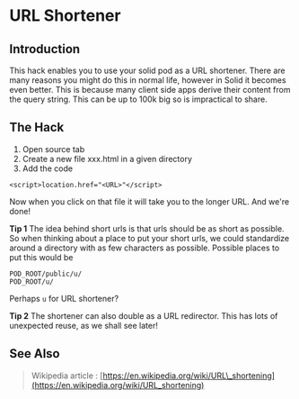 # URL Shortener

## Introduction

This hack enables you to use your solid pod as a URL shortener. There are many reasons you might do this in normal life, however in Solid it becomes even better. This is because many client side apps derive their content from the query string. This can be up to 100k big so is impractical to share.

## The Hack

1. Open source tab
2. Create a new file xxx.html in a given directory
3. Add the code

```text
<script>location.href="<URL>"</script>
```

Now when you click on that file it will take you to the longer URL. And we're done!

**Tip 1** The idea behind short urls is that urls should be as short as possible. So when thinking about a place to put your short urls, we could standardize around a directory with as few characters as possible. Possible places to put this would be

```text
POD_ROOT/public/u/
POD_ROOT/u/
```

Perhaps `u` for URL shortener?

**Tip 2** The shortener can also double as a URL redirector. This has lots of unexpected reuse, as we shall see later!

## See Also

> Wikipedia article : [https://en.wikipedia.org/wiki/URL\_shortening](https://en.wikipedia.org/wiki/URL_shortening)

